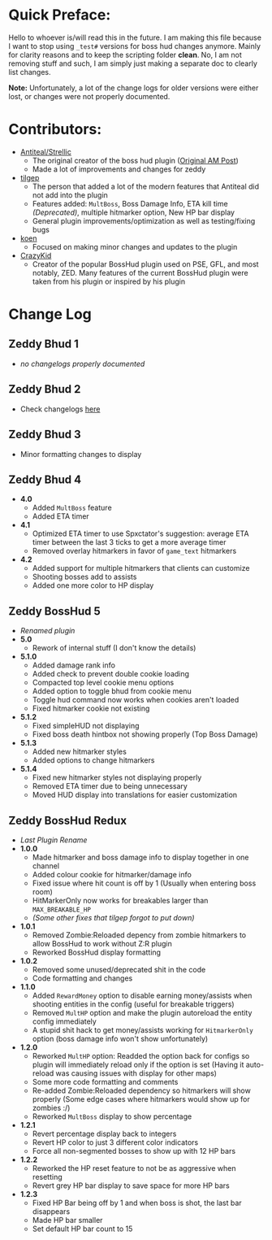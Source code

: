 # Quick Preface:
Hello to whoever is/will read this in the future. I am making this file because I want to stop using `_test#` versions for boss hud changes anymore. Mainly for clarity reasons and to keep the scripting folder **clean**. No, I am not removing stuff and such, I am simply just making a separate doc to clearly list changes.

**Note:** Unfortunately, a lot of the change logs for older versions were either lost, or changes were not properly documented. 

# Contributors:
- [Antiteal/Strellic](https://steamcommunity.com/id/Strellic/)
    - The original creator of the boss hud plugin ([Original AM Post](https://forums.alliedmods.net/showthread.php?p=2559019))
    - Made a lot of improvements and changes for zeddy
- [tilgep](https://steamcommunity.com/id/tilgep/)
    - The person that added a lot of the modern features that Antiteal did not add into the plugin
    - Features added: `MultBoss`, Boss Damage Info, ETA kill time *(Deprecated)*, multiple hitmarker option, New HP bar display
    - General plugin improvements/optimization as well as testing/fixing bugs
- [koen](https://steamcommunity.com/id/fungame1224/)
    - Focused on making minor changes and updates to the plugin
- [CrazyKid](https://steamcommunity.com/id/crazy-kid/)
    - Creator of the popular BossHud plugin used on PSE, GFL, and most notably, ZED. Many features of the current BossHud plugin were taken from his plugin or inspired by his plugin

# Change Log
## Zeddy Bhud 1
- *no changelogs properly documented*
## Zeddy Bhud 2
- Check changelogs [here](https://forums.alliedmods.net/showthread.php?p=2559019)
## Zeddy Bhud 3
- Minor formatting changes to display
## Zeddy Bhud 4
- **4.0**
    - Added `MultBoss` feature
    - Added ETA timer
- **4.1**
    - Optimized ETA timer to use Spxctator's suggestion: average ETA timer between the last 3 ticks to get a more average timer
    - Removed overlay hitmarkers in favor of `game_text` hitmarkers
- **4.2**
    - Added support for multiple hitmarkers that clients can customize
    - Shooting bosses add to assists
    - Added one more color to HP display
## Zeddy BossHud 5
- *Renamed plugin*
- **5.0**
    - Rework of internal stuff (I don't know the details)
- **5.1.0**
    - Added damage rank info
    - Added check to prevent double cookie loading
    - Compacted top level cookie menu options
    - Added option to toggle bhud from cookie menu
    - Toggle hud command now works when cookies aren't loaded
    - Fixed hitmarker cookie not existing
- **5.1.2**
    - Fixed simpleHUD not displaying
    - Fixed boss death hintbox not showing properly (Top Boss Damage)
- **5.1.3**
    - Added new hitmarker styles
    - Added options to change hitmarkers
- **5.1.4**
    - Fixed new hitmarker styles not displaying properly
    - Removed ETA timer due to being unnecessary
    - Moved HUD display into translations for easier customization
## Zeddy BossHud Redux
- *Last Plugin Rename*
- **1.0.0**
    - Made hitmarker and boss damage info to display together in one channel
    - Added colour cookie for hitmarker/damage info
    - Fixed issue where hit count is off by 1 (Usually when entering boss room)
    - HitMarkerOnly now works for breakables larger than `MAX_BREAKABLE_HP`
    - *(Some other fixes that tilgep forgot to put down)*
- **1.0.1**
    - Removed Zombie:Reloaded depency from zombie hitmarkers to allow BossHud to work without Z:R plugin
    - Reworked BossHud display formatting
- **1.0.2**
    - Removed some unused/deprecated shit in the code
    - Code formatting and changes
- **1.1.0**
    - Added `RewardMoney` option to disable earning money/assists when shooting entities in the config (useful for breakable triggers)
    - Removed `MultHP` option and make the plugin autoreload the entity config immediately
    - A stupid shit hack to get money/assists working for `HitmarkerOnly` option (boss damage info won't show unfortunately)
- **1.2.0**
    - Reworked `MultHP` option: Readded the option back for configs so plugin will immediately reload only if the option is set (Having it auto-reload was causing issues with display for other maps)
    - Some more code formatting and comments
    - Re-added Zombie:Reloaded dependency so hitmarkers will show properly (Some edge cases where hitmarkers would show up for zombies :/)
    - Reworked `MultBoss` display to show percentage
- **1.2.1**
    - Revert percentage display back to integers
    - Revert HP color to just 3 different color indicators
    - Force all non-segmented bosses to show up with 12 HP bars
- **1.2.2**
    - Reworked the HP reset feature to not be as aggressive when resetting
    - Revert grey HP bar display to save space for more HP bars
- **1.2.3**
    - Fixed HP Bar being off by 1 and when boss is shot, the last bar disappears
    - Made HP bar smaller
    - Set default HP bar count to 15
